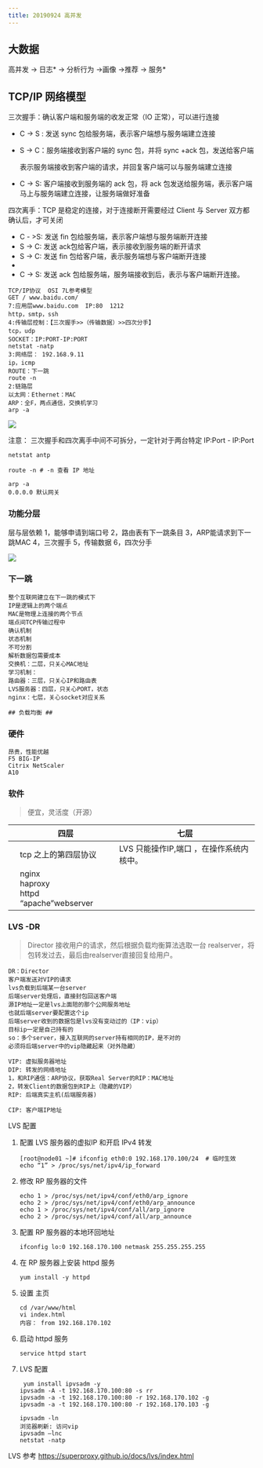 ```yaml
---
title: 20190924 高并发
---
```


## 大数据 ##

高并发 -> 日志* -> 分析行为 ->画像 ->推荐 -> 服务*

## TCP/IP 网络模型 ##

三次握手：确认客户端和服务端的收发正常（IO 正常），可以进行连接

- C -> S : 发送 sync 包给服务端，表示客户端想与服务端建立连接

- S -> C：服务端接收到客户端的 sync 包，并将 sync +ack  包，发送给客户端

  表示服务端接收到客户端的请求，并回复客户端可以与服务端建立连接

- C -> S: 客户端接收到服务端的 ack 包，将 ack 包发送给服务端，表示客户端马上与服务端建立连接，让服务端做好准备

四次离手：TCP 是稳定的连接，对于连接断开需要经过 Client 与 Server 双方都确认后，才可关闭

- C - >S: 发送 fin 包给服务端，表示客户端想与服务端断开连接
- S -> C: 发送 ack包给客户端，表示接收到服务端的断开请求
- S -> C: 发送 fin 包给客户端，表示服务端想与客户端断开连接
- 
- C -> S: 发送 ack 包给服务端，服务端接收到后，表示与客户端断开连接。

```shell
TCP/IP协议  OSI 7L参考模型
GET / www.baidu.com/
7:应用层www.baidu.com  IP:80  1212
http，smtp，ssh
4:传输层控制：【三次握手>>（传输数据）>>四次分手】
tcp，udp
SOCKET：IP:PORT-IP:PORT
netstat -natp
3:网络层： 192.168.9.11
ip，icmp
ROUTE：下一跳
route -n
2:链路层
以太网：Ethernet：MAC
ARP：全F，两点通信，交换机学习
arp -a
```



![](http://img.zwer.xyz/blog/20190924154314.png)

注意： 三次握手和四次离手中间不可拆分，一定针对于两台特定  IP:Port - IP:Port

```
netstat antp

route -n # -n 查看 IP 地址

arp -a  
0.0.0.0 默认网关
```

### 功能分层 ###

层与层依赖
1，能够申请到端口号
2，路由表有下一跳条目
3，ARP能请求到下一跳MAC
4，三次握手
5，传输数据
6，四次分手

![](http://img.zwer.xyz/blog/20190924202409.png)

### 下一跳 ###

```
整个互联网建立在下一跳的模式下
IP是逻辑上的两个端点
MAC是物理上连接的两个节点
端点间TCP传输过程中
确认机制
状态机制
不可分割
解析数据包需要成本
交换机：二层，只关心MAC地址
学习机制：
路由器：三层，只关心IP和路由表
LVS服务器：四层，只关心PORT，状态
nginx：七层，关心socket对应关系

## 负载均衡 ##
```



### 硬件 ###

```
昂贵，性能优越
F5 BIG-IP 
Citrix NetScaler
A10
```

### 软件 ###

> 便宜，灵活度（开源）

|      | 四层                                           | 七层                                     |
| ---- | ---------------------------------------------- | ---------------------------------------- |
|      | tcp 之上的第四层协议                           | LVS 只能操作IP,端口 ，在操作系统内核中。 |
|      | nginx<br/>haproxy<br/>httpd  “apache”webserver |                                          |

### LVS -DR ###

> Director 接收用户的请求，然后根据负载均衡算法选取一台 realserver，将包转发过去，最后由realserver直接回复给用户。

```
DR：Director
客户端发送对VIP的请求
lvs负载到后端某一台server
后端server处理后，直接封包回送客户端
源IP地址一定是lvs上面陪的那个公网服务地址
也就后端server要配置这个ip
后端server收到的数据包是lvs没有变动过的（IP：vip）
目标ip一定是自己持有的
so：多个server，接入互联网的server持有相同的IP，是不对的
必须将后端server中的vip隐藏起来（对外隐藏）

VIP: 虚拟服务器地址
DIP: 转发的网络地址
1，和RIP通信：ARP协议，获取Real Server的RIP：MAC地址
2，转发Client的数据包到RIP上（隐藏的VIP）
RIP: 后端真实主机(后端服务器)

CIP: 客户端IP地址
```

LVS 配置 

1. 配置 LVS 服务器的虚拟IP 和开启 IPv4 转发

   ```
   [root@node01 ~]# ifconfig eth0:0 192.168.170.100/24  # 临时生效
   echo “1” > /proc/sys/net/ipv4/ip_forward 
   ```

2. 修改 RP 服务器的文件

   ```shell
   echo 1 > /proc/sys/net/ipv4/conf/eth0/arp_ignore 
   echo 2 > /proc/sys/net/ipv4/conf/eth0/arp_announce 
   echo 1 > /proc/sys/net/ipv4/conf/all/arp_ignore 
   echo 2 > /proc/sys/net/ipv4/conf/all/arp_announce 
   ```

3. 配置 RP 服务器的本地环回地址

   ```shell
   ifconfig lo:0 192.168.170.100 netmask 255.255.255.255
   ```

4. 在 RP 服务器上安装 httpd 服务

   ```
   yum install -y httpd
   ```

5. 设置 主页

   ```
   cd /var/www/html
   vi index.html
   内容： from 192.168.170.102
   ```

6. 启动 httpd 服务

   ```shell
   service httpd start
   ```

7. LVS 配置

   ```
    yum install ipvsadm -y
   ipvsadm -A -t 192.168.170.100:80 -s rr 
   ipvsadm -a -t 192.168.170.100:80 -r 192.168.170.102 -g
   ipvsadm -a -t 192.168.170.100:80 -r 192.168.170.103 -g
   
   ipvsadm -ln
   浏览器刷新: 访问vip
   ipvsadm –lnc
   netstat -natp
   ```

   

LVS 参考 https://superproxy.github.io/docs/lvs/index.html